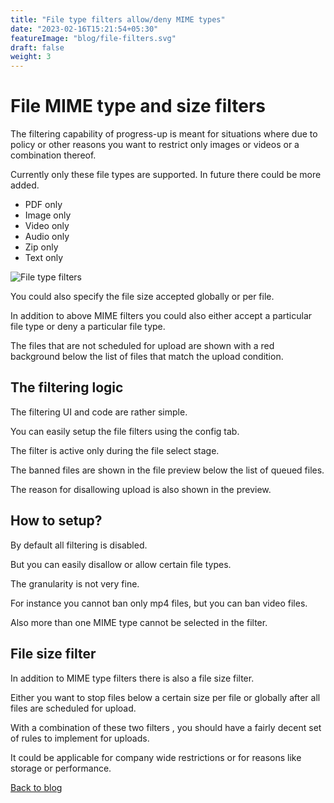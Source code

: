 ```yaml
---
title: "File type filters allow/deny MIME types"
date: "2023-02-16T15:21:54+05:30"
featureImage: "blog/file-filters.svg"
draft: false
weight: 3
---
```


# File MIME type and size filters

The filtering capability of progress-up is meant for situations where
due to policy or other reasons you want to restrict only images or
videos or a combination thereof.

Currently only these file types are supported. In future there could be
more added.

- PDF only
- Image only
- Video only
- Audio only
- Zip only
- Text only

![File type filters](/blog/filters.png)

You could also specify the file size accepted globally or per file.

In addition to above MIME filters you could also either accept a
particular file type or deny a particular file type.

The files that are not scheduled for upload are shown with a red
background below the list of files that match the upload condition.
	          

## The filtering logic

The filtering UI and code are rather simple.

You can easily setup the file filters using the config tab.

The filter is active only during the file select stage.

The banned files are shown in the file preview below the list of queued
files.

The reason for disallowing upload is also shown in the preview.

## How to setup?

By default all filtering is disabled.

But you can easily disallow or allow certain file types.

The granularity is not very fine.

For instance you cannot ban only mp4 files, but you can ban video files.

Also more than one MIME type cannot be selected in the filter.

## File size filter

In addition to MIME type filters there is also a file size filter.

Either you want to stop files below a certain size per file or globally
after all files are scheduled for upload.

With a combination of these two filters , you should have a fairly
decent set of rules to implement for uploads.

It could be applicable for company wide restrictions or for reasons like
storage or performance.


[Back to blog](/blog)
